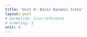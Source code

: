 ```yaml
---
title: 'Unit 4: Basic Dynamic Sites'
layout: post
# permalink: /css-reference
# ordering: 1
unit: 4
---
```


 <!-- JavaScript, jQuery
 Lab 3 Due <br> Lab 4 Out  -->
